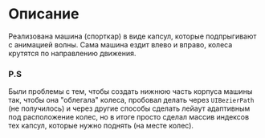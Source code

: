 # Описание
Реализована машина (спорткар) в виде капсул, которые подпрыгивают с анимацией волны. Сама машина ездит влево и вправо, колеса крутятся по направлению движения.

### P.S
Были проблемы с тем, чтобы создать нижнюю часть корпуса машины так, чтобы она "облегала" колеса, пробовал делать через `UIBezierPath` (не получилось) и через другие способы сделать лейаут адаптивным под расположение колес, но в итоге просто сделал массив индексов тех капсул, которые нужно поднять (на месте колес).
